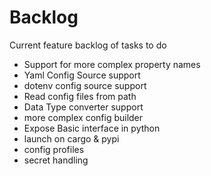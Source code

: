# Backlog

Current feature backlog of tasks to do

- Support for more complex property names
- Yaml Config Source support
- dotenv config source support
- Read config files from path
- Data Type converter support
- more complex config builder
- Expose Basic interface in python
- launch on cargo & pypi
- config profiles
- secret handling